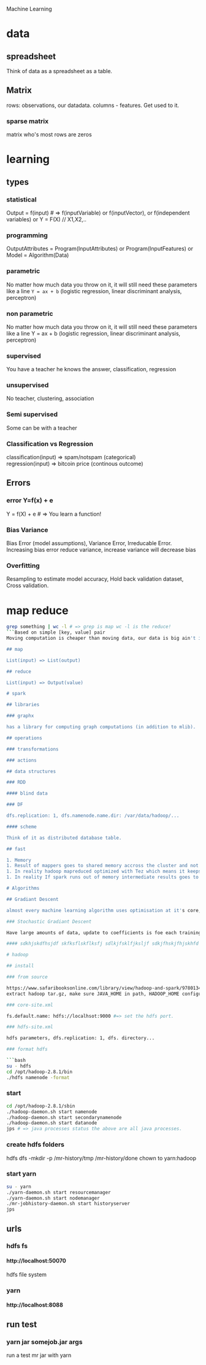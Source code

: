  Machine Learning

# data

## spreadsheet

Think of data as a spreadsheet as a table.

## Matrix

rows: observations, our datadata. columns - features.  Get used to it.

### sparse matrix

matrix who's most rows are zeros

# learning

## types

### statistical

Output = f(input) # => f(inputVariable) or f(inputVector), or f(independent variables) or Y = F(X) // X1,X2,..

### programming

OutputAttributes = Program(InputAttributes) or Program(InputFeatures) or Model = Algorithm(Data)

### parametric

No matter how much data you throw on it, it will still need these parameters like a line `Y = ax + b` (logistic regression, linear discriminant analysis, perceptron)

### non parametric

No matter how much data you throw on it, it will still need these parameters like a line Y = ax + b (logistic regression, linear discriminant analysis, perceptron)

### supervised

You have a teacher he knows the answer, classification, regression

### unsupervised

No teacher, clustering, association

### Semi supervised

Some can be with a teacher

### Classification vs Regression

classification(input) => spam/notspam (categorical)<br />regression(input) => bitcoin price (continous outcome)

## Errors

### error Y=f(x) + e

Y = f(X) + e # => You learn a function!

### Bias Variance

Bias Error (model assumptions), Variance Error, Irreducable Error. Increasing bias error reduce variance, increase variance will decrease bias

### Overfitting

Resampling to estimate model accuracy, Hold back validation dataset, Cross validation.

# map reduce

```bash
grep something | wc -l # => grep is map wc -l is the reduce!
```Based on simple [key, value] pair
Moving computation is cheaper than moving data, our data is big ain't it?

## map

List(input) => List(output)

## reduce

List(input) => Output(value)

# spark

## libraries

### graphx

has a library for computing graph computations (in addition to mlib).

## operations

### transformations

### actions

## data structures

### RDD

#### blind data

### DF

dfs.replication: 1, dfs.namenode.name.dir: /var/data/hadoop/...

#### scheme

Think of it as distributed database table.

## fast

1. Memory
1. Result of mappers goes to shared memory accross the cluster and not to disk
1. In reality hadoop mapreduced optimized with Tez which means it keeps values in mem like spark
1. In reality If spark runs out of memory intermediate results goes to disk.

# Algorithms

## Gradiant Descent

almost every machine learning algorithm uses optimisation at it's core, optimising the target function.  Local minimum.  start with 0 `coefficient = 0.0`.  `cost = evaluate(f(coefficient))`.  Update coefficient downhill with derivative.  `coefficient = coefficient - (alpha * delta)`.  alpha learning parameter.

### Stochastic Gradiant Descent

Have large amounts of data, update to coefficients is foe each training instance, not in batch, as we have random data we move quickly.

#### sdkhjskdfhsjdf skfksflskflksfj sdlkjfsklfjksljf sdkjfhskjfhjskhfd sdkjfhdskjfhjk

# hadoop

## install

### from source

https://www.safaribooksonline.com/library/view/hadoop-and-spark/9780134770871/HASF_01_02_02_01.html
extract hadoop tar.gz, make sure JAVA_HOME in path, HADOOP_HOME configured, add yarn, hdfs, mapred users, make directories: /var/data/hadoop/hadfs/[nn,snn], log directory,

### core-site.xml

fs.default.name: hdfs://localhsot:9000 #=> set the hdfs port.

### hdfs-site.xml

hdfs parameters, dfs.replication: 1, dfs. directory...

### format hdfs

```bash
su - hdfs
cd /opt/hadoop-2.8.1/bin
./hdfs namenode -format
```

### start

```bash
cd /opt/hadoop-2.8.1/sbin
./hadoop-daemon.sh start namenode
./hadoop-daemon.sh start secondarynamenode
./hadoop-daemon.sh start datanode
jps # => java processes status the above are all java processes.
```

### create hdfs folders

hdfs dfs -mkdir -p /mr-history/tmp /mr-history/done chown to yarn:hadoop

### start yarn

```bash
su - yarn
./yarn-daemon.sh start resourcemanager
./yarn-daemon.sh start nodemanager
./mr-jobhistory-daemon.sh start historyserver
jps
```

## urls

### hdfs fs

#### http://localhost:50070

hdfs file system

### yarn

#### http://localhost:8088

## run test

### yarn jar somejob.jar args

run a test mr jar with yarn
